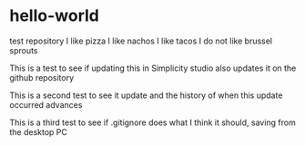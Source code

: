 # hello-world
test repository
I like pizza
I like nachos
I like tacos
I do not like brussel sprouts

This is a test to see if updating this in Simplicity studio also updates it on the github repository

This is a second test to see it update and the history of when this update occurred advances

This is a third test to see if .gitignore does what I think it should, saving from the desktop PC
